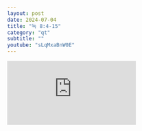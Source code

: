 ```yaml
---
layout: post
date: 2024-07-04
title: "눅 8:4-15"
category: "qt"
subtitle: ""
youtube: "sLqMxaBnW0E"
---
```


<div class="youtube margin-large">
    <iframe src="https://www.youtube.com/embed/sLqMxaBnW0E" title="YouTube video player" frameborder="0" allow="accelerometer; autoplay; clipboard-write; encrypted-media; gyroscope; picture-in-picture; web-share" allowfullscreen></iframe>
</div>

